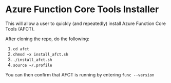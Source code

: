 # Azure Function Core Tools Installer
This will allow a user to quickly (and repeatedly) install Azure Function Core Tools (AFCT).

After cloning the repo, do the following:
1. `cd afct`
2. `chmod +x install_afct.sh`
3. `./install_afct.sh`
4. `source ~/.profile`

You can then confirm that AFCT is running by entering `func --version`
